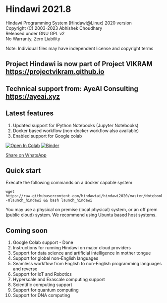 # Hindawi 2021.8
Hindawi Programming System (Hindawi@Linux) 2020 version <br>
Copyright (C) 2003-2023 Abhishek Choudhary <br>
Released under GNU GPL v2 <br>
No Warranty, Zero Liability <br>

Note: Individual files may have independent license and copyright terms

## Project Hindawi is now part of Project VIKRAM https://projectvikram.github.io

## Technical support from: AyeAI Consulting https://ayeai.xyz

## Latest features
1. Updated support for IPython Notebooks (Jupyter Notebooks)
2. Docker based workflow (non-docker workflow also available)
3. Enabled support for Google colab

[![Open In Colab](https://colab.research.google.com/assets/colab-badge.svg)](https://colab.research.google.com/github/hindawiai/hindawi2020/blob/master/Notebooks/Hindawi2021.6.ipynb)
[![Binder](https://mybinder.org/badge_logo.svg)](https://mybinder.org/v2/gh/hindawiai/hindawi2020/master?filepath=Notebooks%2FHindawi2021.6.ipynb)

[Share on WhatsApp](https://api.whatsapp.com/send?text=Mother%20tongue%20based%20programming%20for%20everyone%20https://github.com/hindawiai/hindawi2020/)

## Quick start
Execute the following commands on a docker capable system
```
wget https://raw.githubusercontent.com/hindawiai/hindawi2020/master/Notebooks/launch_hindawi -Olaunch_hindawi && bash launch_hindawi
```
You may use a physical on premise (local physical) system, or an off prem (public cloud) system. We recommend using Ubuntu based host systems.

## Coming soon
1. Google Colab support - Done
2. Instructions for running Hindawi on major cloud providers
3. Support for data science and artificial intelligence in mother tongue
4. Support for global non-English languages
5. Seamless workflow from English to non-English programming languages and reverse
6. Support for IoT and Robotics
7. Hyperscale and Exascale computing support
8. Scientific computing support
9. Support for quantum computing
10. Support for DNA computing

